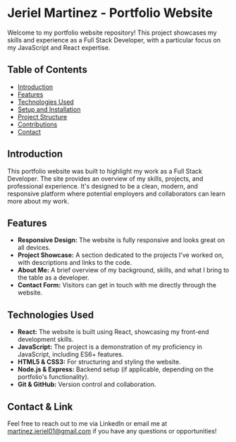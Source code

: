 # Jeriel Martinez - Portfolio Website

Welcome to my portfolio website repository! This project showcases my skills and experience as a Full Stack Developer, with a particular focus on my JavaScript and React expertise.

## Table of Contents
- [Introduction](#introduction)
- [Features](#features)
- [Technologies Used](#technologies-used)
- [Setup and Installation](#setup-and-installation)
- [Project Structure](#project-structure)
- [Contributions](#contributions)
- [Contact](#contact)

## Introduction

This portfolio website was built to highlight my work as a Full Stack Developer. The site provides an overview of my skills, projects, and professional experience. It's designed to be a clean, modern, and responsive platform where potential employers and collaborators can learn more about my work.

## Features

- **Responsive Design:** The website is fully responsive and looks great on all devices.
- **Project Showcase:** A section dedicated to the projects I've worked on, with descriptions and links to the code.
- **About Me:** A brief overview of my background, skills, and what I bring to the table as a developer.
- **Contact Form:** Visitors can get in touch with me directly through the website.

## Technologies Used

- **React:** The website is built using React, showcasing my front-end development skills.
- **JavaScript:** The project is a demonstration of my proficiency in JavaScript, including ES6+ features.
- **HTML5 & CSS3:** For structuring and styling the website.
- **Node.js & Express:** Backend setup (if applicable, depending on the portfolio's functionality).
- **Git & GitHub:** Version control and collaboration.

## Contact & Link

Feel free to reach out to me via LinkedIn or email me at martinez.jeriel01@gmail.com if you have any questions or opportunities!

